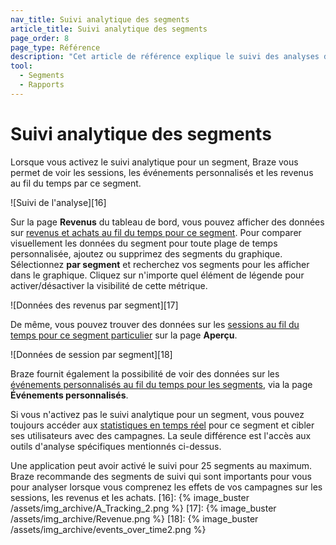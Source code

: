 ```yaml
---
nav_title: Suivi analytique des segments
article_title: Suivi analytique des segments
page_order: 8
page_type: Référence
description: "Cet article de référence explique le suivi des analyses de segments."
tool:
  - Segments
  - Rapports
---
```


# Suivi analytique des segments

Lorsque vous activez le suivi analytique pour un segment, Braze vous permet de voir les sessions, les événements personnalisés et les revenus au fil du temps par ce segment.

!\[Suivi de l'analyse\]\[16\]

Sur la page **Revenus** du tableau de bord, vous pouvez afficher des données sur [revenus et achats au fil du temps pour ce segment][14]. Pour comparer visuellement les données du segment pour toute plage de temps personnalisée, ajoutez ou supprimez des segments du graphique. Sélectionnez **par segment** et recherchez vos segments pour les afficher dans le graphique. Cliquez sur n'importe quel élément de légende pour activer/désactiver la visibilité de cette métrique.

!\[Données des revenus par segment\]\[17\]

De même, vous pouvez trouver des données sur les [sessions au fil du temps pour ce segment particulier][13] sur la page **Aperçu**.

!\[Données de session par segment\]\[18\]

Braze fournit également la possibilité de voir des données sur les [événements personnalisés au fil du temps pour les segments][20], via la page **Événements personnalisés**.

Si vous n'activez pas le suivi analytique pour un segment, vous pouvez toujours accéder aux [statistiques en temps réel][11] pour ce segment et cibler ses utilisateurs avec des campagnes. La seule différence est l'accès aux outils d'analyse spécifiques mentionnés ci-dessus.

Une application peut avoir activé le suivi pour 25 segments au maximum. Braze recommande des segments de suivi qui sont importants pour vous pour analyser lorsque vous comprenez les effets de vos campagnes sur les sessions, les revenus et les achats.
[16]: {% image_buster /assets/img_archive/A_Tracking_2.png %} [17]: {% image_buster /assets/img_archive/Revenue.png %} [18]: {% image_buster /assets/img_archive/events_over_time2.png %}


[11]: {{site.baseurl}}/user_guide/data_and_analytics/your_reports/viewing_and_understanding_segment_data/#segment-statistics
[13]: {{site.baseurl}}/user_guide/data_and_analytics/export_braze_data/exporting_app_usage_data/#exporting-app-usage-data
[14]: {{site.baseurl}}/user_guide/data_and_analytics/export_braze_data/exporting_revenue_data/
[20]: {{site.baseurl}}/user_guide/data_and_analytics/custom_data/custom_events/
